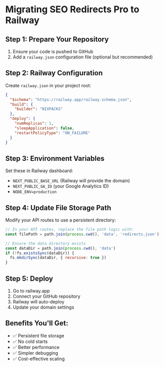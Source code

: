 # Migrating SEO Redirects Pro to Railway

## Step 1: Prepare Your Repository
1. Ensure your code is pushed to GitHub
2. Add a `railway.json` configuration file (optional but recommended)

## Step 2: Railway Configuration
Create `railway.json` in your project root:

```json
{
  "$schema": "https://railway.app/railway.schema.json",
  "build": {
    "builder": "NIXPACKS"
  },
  "deploy": {
    "numReplicas": 1,
    "sleepApplication": false,
    "restartPolicyType": "ON_FAILURE"
  }
}
```

## Step 3: Environment Variables
Set these in Railway dashboard:
- `NEXT_PUBLIC_BASE_URL` (Railway will provide the domain)
- `NEXT_PUBLIC_GA_ID` (your Google Analytics ID)
- `NODE_ENV=production`

## Step 4: Update File Storage Path
Modify your API routes to use a persistent directory:

```javascript
// In your API routes, replace the file path logic with:
const filePath = path.join(process.cwd(), 'data', 'redirects.json')

// Ensure the data directory exists
const dataDir = path.join(process.cwd(), 'data')
if (!fs.existsSync(dataDir)) {
  fs.mkdirSync(dataDir, { recursive: true })
}
```

## Step 5: Deploy
1. Go to railway.app
2. Connect your GitHub repository
3. Railway will auto-deploy
4. Update your domain settings

## Benefits You'll Get:
- ✅ Persistent file storage
- ✅ No cold starts
- ✅ Better performance
- ✅ Simpler debugging
- ✅ Cost-effective scaling